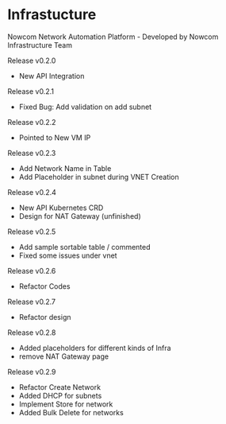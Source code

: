 # Infrastucture

Nowcom Network Automation Platform - Developed by Nowcom Infrastructure Team

Release v0.2.0
-  New API Integration

Release v0.2.1
-  Fixed Bug: Add validation on add subnet 

Release v0.2.2
-  Pointed to New VM IP

Release v0.2.3
-  Add Network Name in Table
-  Add Placeholder in subnet during VNET Creation

Release v0.2.4
- New API Kubernetes CRD
- Design for NAT Gateway (unfinished)

Release v0.2.5
- Add sample sortable table / commented
- Fixed some issues under vnet

Release v0.2.6
- Refactor Codes

Release v0.2.7
- Refactor design

Release v0.2.8
- Added placeholders for different kinds of Infra
- remove NAT Gateway page

Release v0.2.9
- Refactor Create Network
- Added DHCP for subnets
- Implement Store for network
- Added Bulk Delete for networks